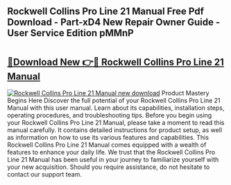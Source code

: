 ## Rockwell Collins Pro Line 21 Manual Free Pdf Download - Part-xD4 New Repair Owner Guide - User Service Edition pMMnP

# <h2><a href="http://bc50001.oget.top/?id=Rockwell+Collins+Pro+Line+21+Manual">🔗Download New 👉🔴 Rockwell Collins Pro Line 21 Manual</a></h2>

[![Rockwell Collins Pro Line 21 Manual new download](https://i.imgur.com/5g1atiW.png)](http://bc50001.oget.top/?id=Rockwell+Collins+Pro+Line+21+Manual)
Product Mastery Begins Here Discover the full potential of your Rockwell Collins Pro Line 21 Manual with this user manual. Learn about its capabilities, installation steps, operating procedures, and troubleshooting tips. Before you begin using your Rockwell Collins Pro Line 21 Manual, please take a moment to read this manual carefully. It contains detailed instructions for product setup, as well as information on how to use its various features and capabilities. This Rockwell Collins Pro Line 21 Manual comes equipped with a wealth of features to enhance your daily life. We trust that the Rockwell Collins Pro Line 21 Manual has been useful in your journey to familiarize yourself with your new acquisition. Should you require assistance, do not hesitate to contact our support team.
